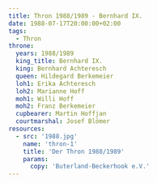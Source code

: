```yaml
---
title: Thron 1988/1989 - Bernhard IX.
date: 1988-07-17T20:00:00+02:00
tags:
  - Thron
throne:
  years: 1988/1989
  king_title: Bernhard IX.
  king: Bernhard Achteresch
  queen: Hildegard Berkemeier
  loh1: Erika Achteresch
  loh2: Marianne Hoff
  moh1: Willi Hoff
  moh2: Franz Berkemeier
  cupbearer: Martin Hoffjan
  courtmarshal: Josef Blömer
resources:
  - src: '1988.jpg'
    name: 'thron-1'
    title: 'Der Thron 1988/1989'
    params:
      copy: 'Buterland-Beckerhook e.V.'
---
```

